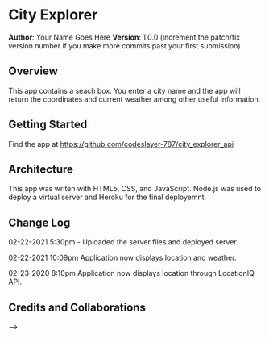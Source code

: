 
# City Explorer

**Author**: Your Name Goes Here
**Version**: 1.0.0 (increment the patch/fix version number if you make more commits past your first submission)

## Overview
This app contains a seach box.  You enter a city name and the app will return the coordinates and current weather among other useful information.

## Getting Started

Find the app at https://github.com/codeslayer-787/city_explorer_api

## Architecture

This app was writen with HTML5, CSS, and JavaScript.  Node.js was used to deploy a virtual server and Heroku for the final deployemnt.  

## Change Log

02-22-2021 5:30pm - Uploaded the server files and deployed server.

02-22-2021 10:09pm Application now displays location and weather.

02-23-2020 8:10pm Application now displays location through LocationIQ API.

## Credits and Collaborations

<!-- Give credit (and a link) to other people or resources that helped you build this application. -->
-->
